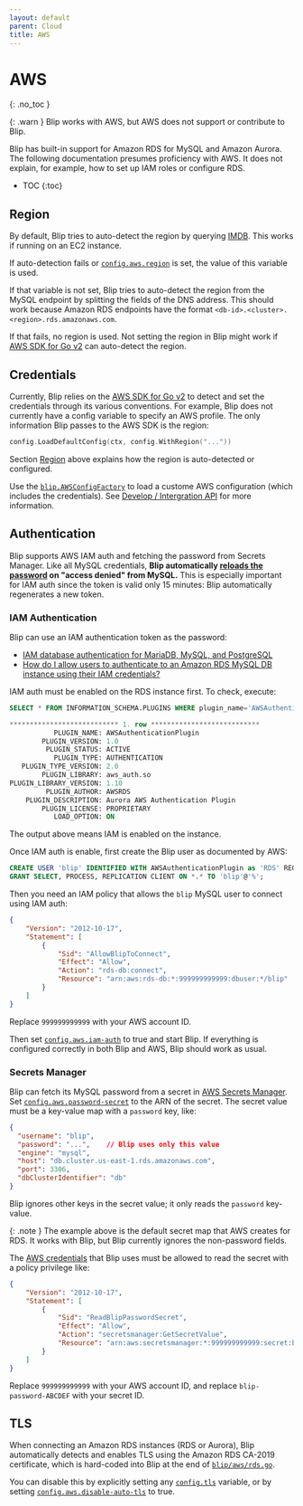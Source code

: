 ```yaml
---
layout: default
parent: Cloud
title: AWS
---
```


# AWS
{: .no_toc }

{: .warn }
Blip works with AWS, but AWS does not support or contribute to Blip.

Blip has built-in support for Amazon RDS for MySQL and Amazon Aurora.
The following documentation presumes proficiency with AWS.
It does not explain, for example, how to set up IAM roles or configure RDS.

* TOC
{:toc}

## Region

By default, Blip tries to auto-detect the region by querying [IMDB](https://docs.aws.amazon.com/AWSEC2/latest/UserGuide/ec2-instance-metadata.html).
This works if running on an EC2 instance.

If auto-detection fails or [`config.aws.region`](../config/config-file#region) is set, the value of this variable is used.

If that variable is not set, Blip tries to auto-detect the region from the MySQL endpoint by splitting the fields of the DNS address.
This should work because Amazon RDS endpoints have the format `<db-id>.<cluster>.<region>.rds.amazonaws.com`.

If that fails, no region is used.
Not setting the region in Blip might work if [AWS SDK for Go v2](https://pkg.go.dev/github.com/aws/aws-sdk-go-v2) can auto-detect the region.

## Credentials

Currently, Blip relies on the [AWS SDK for Go v2](https://pkg.go.dev/github.com/aws/aws-sdk-go-v2) to detect and set the credentials through its various conventions.
For example, Blip does not currently have a config variable to specify an AWS profile.
The only information Blip passes to the AWS SDK is the region:

```go
config.LoadDefaultConfig(ctx, config.WithRegion("..."))
```

Section [Region](#region) above explains how the region is auto-detected or configured.

Use the [`blip.AWSConfigFactory`](https://pkg.go.dev/github.com/cashapp/blip#AWSConfigFactory) to load a custome AWS configuration (which includes the credentials).
See [Develop / Intergration API](../develop/integration-api) for more information.

## Authentication

Blip supports AWS IAM auth and fetching the password from Secrets Manager.
Like all MySQL credentials, **Blip automatically [reloads the password](../monitors/mysql-connection#password-reloading) on "access denied" from MySQL.**
This is especially important for IAM auth since the token is valid only 15 minutes: Blip automatically regenerates a new token.

### IAM Authentication

Blip can use an IAM authentication token as the password:

* [IAM database authentication for MariaDB, MySQL, and PostgreSQL](https://docs.aws.amazon.com/AmazonRDS/latest/UserGuide/UsingWithRDS.IAMDBAuth.html)
* [How do I allow users to authenticate to an Amazon RDS MySQL DB instance using their IAM credentials?](https://aws.amazon.com/premiumsupport/knowledge-center/users-connect-rds-iam/)

IAM auth must be enabled on the RDS instance first.
To check, execute:

```sql
SELECT * FROM INFORMATION_SCHEMA.PLUGINS WHERE plugin_name='AWSAuthenticationPlugin'\G

*************************** 1. row ***************************
           PLUGIN_NAME: AWSAuthenticationPlugin
        PLUGIN_VERSION: 1.0
         PLUGIN_STATUS: ACTIVE
           PLUGIN_TYPE: AUTHENTICATION
   PLUGIN_TYPE_VERSION: 2.0
        PLUGIN_LIBRARY: aws_auth.so
PLUGIN_LIBRARY_VERSION: 1.10
         PLUGIN_AUTHOR: AWSRDS
    PLUGIN_DESCRIPTION: Aurora AWS Authentication Plugin
        PLUGIN_LICENSE: PROPRIETARY
           LOAD_OPTION: ON
```

The output above means IAM is enabled on the instance.

Once IAM auth is enable, first create the Blip user as documented by AWS:

```sql
CREATE USER 'blip' IDENTIFIED WITH AWSAuthenticationPlugin as 'RDS' REQUIRE SSL;
GRANT SELECT, PROCESS, REPLICATION CLIENT ON *.* TO 'blip'@'%';
```

Then you need an IAM policy that allows the `blip` MySQL user to connect using IAM auth:

```json
{
    "Version": "2012-10-17",
    "Statement": [
        {
            "Sid": "AllowBlipToConnect",
            "Effect": "Allow",
            "Action": "rds-db:connect",
            "Resource": "arn:aws:rds-db:*:999999999999:dbuser:*/blip"
        }
    ]
}
```

Replace `999999999999` with your AWS account ID.

Then set [`config.aws.iam-auth`](../config/config-file#iam-auth) to true and start Blip.
If everything is configured correctly in both Blip and AWS, Blip should work as usual.

### Secrets Manager

Blip can fetch its MySQL password from a secret in [AWS Secrets Manager](https://aws.amazon.com/secrets-manager/).
Set [`config.aws.password-secret`](../config/config-file#password-secret) to the ARN of the secret.
The secret value must be a key-value map with a `password` key, like:

```json
{
  "username": "blip",
  "password": "...",    // Blip uses only this value
  "engine": "mysql",
  "host": "db.cluster.us-east-1.rds.amazonaws.com",
  "port": 3306,
  "dbClusterIdentifier": "db"
}
```

Blip ignores other keys in the secret value; it only reads the `password` key-value.

{: .note }
The example above is the default secret map that AWS creates for RDS.
It works with Blip, but Blip currently ignores the non-password fields.

The [AWS credentials](#credentials) that Blip uses must be allowed to read the secret with a policy privilege like:

```json
{
    "Version": "2012-10-17",
    "Statement": [
        {
            "Sid": "ReadBlipPasswordSecret",
            "Effect": "Allow",
            "Action": "secretsmanager:GetSecretValue",
            "Resource": "arn:aws:secretsmanager:*:999999999999:secret:blip-password-ABCDEF"
        }
    ]
}
```

Replace `999999999999` with your AWS account ID, and replace `blip-password-ABCDEF` with your secret ID.


## TLS

When connecting an Amazon RDS instances (RDS or Aurora), Blip automatically detects and enables TLS using the Amazon RDS CA-2019 certificate, which is hard-coded into Blip at the end of [`blip/aws/rds.go`](https://github.com/cashapp/blip/blob/main/aws/rds.go).

You can disable this by explicitly setting any [`config.tls`](../config/config-file#tls) variable, or by setting [`config.aws.disable-auto-tls`](../config/config-file#disable-auto-tls) to true.
